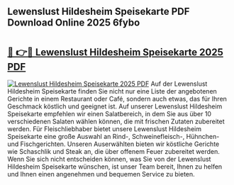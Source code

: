 ## Lewenslust Hildesheim Speisekarte PDF Download Online 2025 6fybo

# <h2><a href="http://gcdu7mr.nevu.top/?p=Lewenslust+Hildesheim+Speisekarte">🔗 👉🔴 Lewenslust Hildesheim Speisekarte 2025 PDF</a></h2>

[![Lewenslust Hildesheim Speisekarte 2025 PDF](https://i.imgur.com/dBaPXMq.png)](http://gcdu7mr.nevu.top/?p=Lewenslust+Hildesheim+Speisekarte)
Auf der Lewenslust Hildesheim Speisekarte finden Sie nicht nur eine Liste der angebotenen Gerichte in einem Restaurant oder Café, sondern auch etwas, das für Ihren Geschmack köstlich und geeignet ist. Auf unserer Lewenslust Hildesheim Speisekarte empfehlen wir einen Salatbereich, in dem Sie aus über 10 verschiedenen Salaten wählen können, die mit frischen Zutaten zubereitet werden. Für Fleischliebhaber bietet unsere Lewenslust Hildesheim Speisekarte eine große Auswahl an Rind-, Schweinefleisch-, Hühnchen- und Fischgerichten. Unseren Auserwählten bieten wir köstliche Gerichte wie Schaschlik und Steak an, die über offenem Feuer zubereitet werden. Wenn Sie sich nicht entscheiden können, was Sie von der Lewenslust Hildesheim Speisekarte wünschen, ist unser Team bereit, Ihnen zu helfen und Ihnen einen angenehmen und bequemen Service zu bieten.

